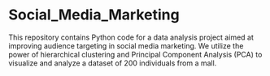 # Social_Media_Marketing
This repository contains Python code for a data analysis project aimed at improving audience targeting in social media marketing. We utilize the power of hierarchical clustering and Principal Component Analysis (PCA) to visualize and analyze a dataset of 200 individuals from a mall. 
